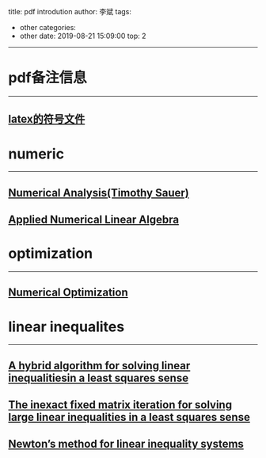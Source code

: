 title: pdf introdution
author: 李斌
tags:
  - other
categories:
  - other
date: 2019-08-21 15:09:00
top: 2
---
# pdf备注信息
---
## [latex的符号文件](http://muzi198783.iok.la:27939/latex/LaTeX.pdf)

# numeric
---
## [Numerical Analysis\(Timothy Sauer\)](http://muzi198783.iok.la:27939/numeric/Numerical_Analysis(Timothy_Sauer).pdf)
## [Applied Numerical Linear Algebra](http://muzi198783.iok.la:27939/numeric/applied%20numerical%20linear%20algebra.pdf)

# optimization
---
## [Numerical Optimization](http://muzi198783.iok.la:27939/optimization/numerical%20Optimization.pdf)

# linear inequalites
---
## [A hybrid algorithm for solving linear inequalitiesin a least squares sense](http://muzi198783.iok.la:27939/linear_equalities/A%20hybrid%20algorithm%20for%20solving%20linear%20inequalities%20in%20a%20least%20squares%20sense.pdf)
## [The inexact fixed matrix iteration for solving large linear inequalities in a least squares sense](http://muzi198783.iok.la:27939/linear_equalities/The%20inexact%20fixed%20matrix%20iteration%20for%20solving%20large%20linear%20inequalities%20in%20a%20least%20squares%20sense.pdf)
## [Newton’s method for linear inequality systems](http://muzi198783.iok.la:27939/linear_equalities/Newtons%20method%20for%20linear%20inequality%20systems.pdf)

